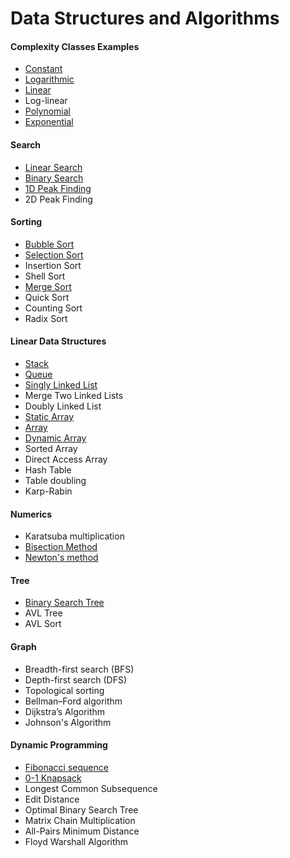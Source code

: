 # Data Structures and Algorithms

#### Complexity Classes Examples

- [Constant](https://github.com/shazzad-hasan/Algorithms/blob/main/complexity_classes/constant.py)
- [Logarithmic](https://github.com/shazzad-hasan/Algorithms/blob/main/complexity_classes/logarithmic.py)
- [Linear](https://github.com/shazzad-hasan/Algorithms/blob/main/complexity_classes/linear.py)
- Log-linear
- [Polynomial](https://github.com/shazzad-hasan/Algorithms/blob/main/complexity_classes/quadratic.py)
- [Exponential](https://github.com/shazzad-hasan/Algorithms/blob/main/complexity_classes/exponential.py)

#### Search

- [Linear Search](https://github.com/shazzad-hasan/Algorithms/blob/main/sorting_and_searching/Linear_Search.py)
- [Binary Search](https://github.com/shazzad-hasan/Algorithms/blob/main/sorting_and_searching/Binary_Search.py)
- [1D Peak Finding](https://github.com/shazzad-hasan/Algorithms/blob/main/sorting_and_searching/Peak_Element.py)
- 2D Peak Finding

#### Sorting

- [Bubble Sort](https://github.com/shazzad-hasan/Algorithms/blob/main/sorting_and_searching/Bubble_Sort.py)
- [Selection Sort](https://github.com/shazzad-hasan/Algorithms/blob/main/sorting_and_searching/Selection_Sort.py)
- Insertion Sort
- Shell Sort
- [Merge Sort](https://github.com/shazzad-hasan/Algorithms/blob/main/sorting_and_searching/Merge_Sort.py)
- Quick Sort
- Counting Sort
- Radix Sort

#### Linear Data Structures

- [Stack](https://github.com/shazzad-hasan/Algorithms/blob/main/linear_data_stractures/stack.py)
- [Queue](https://github.com/shazzad-hasan/Algorithms/blob/main/linear_data_stractures/queue.py)
- [Singly Linked List](https://github.com/shazzad-hasan/Algorithms/blob/main/linear_data_stractures/singly_linked_list.py)
- Merge Two Linked Lists
- Doubly Linked List
- [Static Array](https://github.com/shazzad-hasan/Algorithms/blob/main/linear_data_stractures/static_array.py)
- [Array](https://github.com/shazzad-hasan/Algorithms/blob/main/linear_data_stractures/array.py)
- [Dynamic Array](https://github.com/shazzad-hasan/Algorithms/blob/main/linear_data_stractures/dynamic_array.py)
- Sorted Array
- Direct Access Array
- Hash Table
- Table doubling
- Karp-Rabin

#### Numerics

- Karatsuba multiplication  
- [Bisection Method](https://github.com/shazzad-hasan/Algorithms/blob/main/numerics/bisection.py)
- [Newton's method](https://github.com/shazzad-hasan/Algorithms/blob/main/numerics/newton.py)

#### Tree

- [Binary Search Tree](https://github.com/shazzad-hasan/Algorithms/blob/main/tree/binary_search_tree.py)
- AVL Tree
- AVL Sort

#### Graph

- Breadth-first search (BFS)
- Depth-first search (DFS)
- Topological sorting
- Bellman–Ford algorithm
- Dijkstra’s Algorithm
- Johnson's Algorithm

#### Dynamic Programming

- [Fibonacci sequence](https://github.com/shazzad-hasan/Algorithms/blob/main/dynamic_programming/fibonacci.py)
- [0-1 Knapsack](https://github.com/shazzad-hasan/Algorithms/blob/main/dynamic_programming/knapsack.py)
- Longest Common Subsequence
- Edit Distance
- Optimal Binary Search Tree
- Matrix Chain Multiplication
- All-Pairs Minimum Distance
- Floyd Warshall Algorithm
